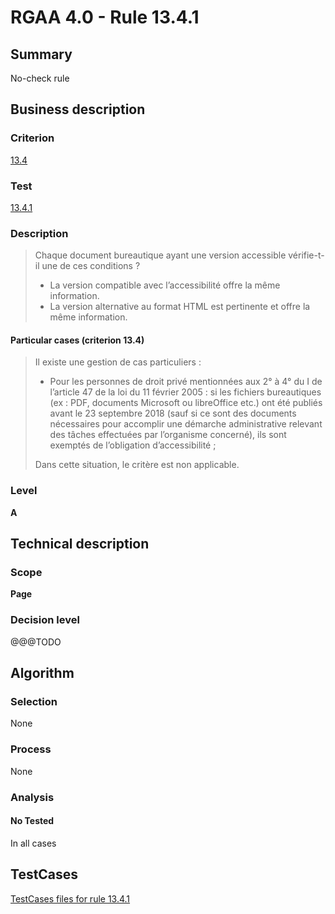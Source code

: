 # RGAA 4.0 - Rule 13.4.1

## Summary
No-check rule


## Business description

### Criterion
[13.4](https://www.numerique.gouv.fr/publications/rgaa-accessibilite/methode/criteres/#crit-13-4)

### Test
[13.4.1](https://www.numerique.gouv.fr/publications/rgaa-accessibilite/methode/criteres/#test-13-4-1)

### Description
> Chaque document bureautique ayant une version accessible vérifie-t-il une de ces conditions ?
> 
> * La version compatible avec l’accessibilité offre la même information.
> * La version alternative au format HTML est pertinente et offre la même information.

#### Particular cases (criterion 13.4)
> Il existe une gestion de cas particuliers :
> 
> * Pour les personnes de droit privé mentionnées aux 2° à 4° du I de l’article 47 de la loi du 11 février 2005 : si les fichiers bureautiques (ex : PDF, documents Microsoft ou libreOffice etc.) ont été publiés avant le 23 septembre 2018 (sauf si ce sont des documents nécessaires pour accomplir une démarche administrative relevant des tâches effectuées par l’organisme concerné), ils sont exemptés de l’obligation d’accessibilité ;
> 
> Dans cette situation, le critère est non applicable.

### Level
**A**


## Technical description

### Scope
**Page**

### Decision level
@@@TODO


## Algorithm

### Selection
None

### Process
None

### Analysis

#### No Tested
In all cases


##  TestCases

[TestCases files for rule 13.4.1](https://gitlab.com/asqatasun/Asqatasun/-/tree/v5/rules/rules-rgaa4.0/src/test/resources/testcases/rgaa40//Rgaa40Rule130401/)



